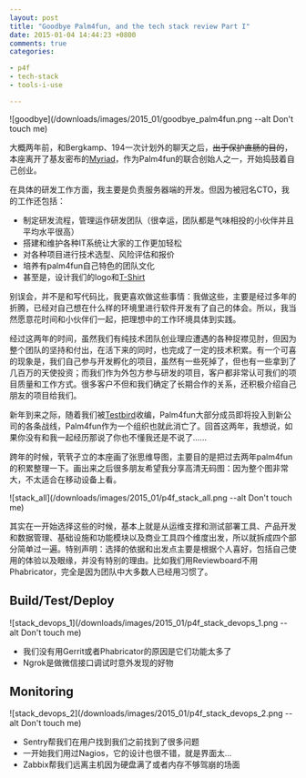 ```yaml
---
layout: post
title: "Goodbye Palm4fun, and the tech stack review Part I"
date: 2015-01-04 14:44:23 +0800
comments: true
categories:

- p4f
- tech-stack
- tools-i-use

---
```



![goodbye](/downloads/images/2015_01/goodbye_palm4fun.png --alt Don't touch me)

大概两年前，和Bergkamp、194一次计划外的聊天之后，<strike>出于保护直肠的目的</strike>，本座离开了基友密布的[Myriad](http://www.myriadgroup.com/)，作为Palm4fun的联合创始人之一，开始捣鼓着自己创业。

在具体的研发工作方面，我主要是负责服务器端的开发。但因为被冠名CTO，我的工作还包括：

- 制定研发流程，管理运作研发团队（很幸运，团队都是气味相投的小伙伴并且平均水平很高）
- 搭建和维护各种IT系统让大家的工作更加轻松
- 对各种项目进行技术选型、风险评估和报价
- 培养有palm4fun自己特色的团队文化
- 甚至是，设计我们的logo和[T-Shirt](https://lenciel.com/2014/09/logo-test/)

别误会，并不是和写代码比，我更喜欢做这些事情：我做这些，主要是经过多年的折腾，已经对自己想在什么样的环境里进行软件开发有了自己的体会。所以，我当然愿意花时间和小伙伴们一起，把理想中的工作环境具体到实践。

经过这两年的时间，虽然我们有纯技术团队创业理应遭遇的各种捉襟见肘，但因为整个团队的坚持和付出，在活下来的同时，也完成了一定的技术积累。有一个可喜的现象是，我们自己参与开发孵化的项目，虽然有一些死掉了，但也有一些拿到了几百万的天使投资；而我们作为外包方参与研发的项目，客户都非常认可我们的项目质量和工作方式。很多客户不但和我们确定了长期合作的关系，还积极介绍自己朋友的项目给我们。

新年到来之际，随着我们被[Testbird](http://www.testbird.com/)收编，Palm4fun大部分成员即将投入到新公司的各条战线，Palm4fun作为一个组织也就此消亡了。回首这两年，我想说，如果你没有和我一起经历那说了你也不懂我还是不说了......

跨年的时候，茕茕孑立的本座画了张思维导图，主要目的是把过去两年palm4fun的积累整理一下。画出来之后很多朋友希望我分享高清无码图：因为整个图非常大，不太适合在移动设备上看。

![stack_all](/downloads/images/2015_01/p4f_stack_all.png --alt Don't touch me)

其实在一开始选择这些的时候，基本上就是从运维支撑和测试部署工具、产品开发和数据管理、基础设施和功能模块以及商业工具四个维度出发，所以就拆成四个部分简单过一遍。特别声明：选择的依据和出发点主要是根据个人喜好，包括自己使用的体验以及眼缘，并没有特别的理由。比如我们用Reviewboard不用Phabricator，完全是因为团队中大多数人已经用习惯了。

## Build/Test/Deploy

![stack_devops_1](/downloads/images/2015_01/p4f_stack_devops_1.png --alt Don't touch me)

- 我们没有用Gerrit或者Phabricator的原因是它们功能太多了
- Ngrok是做微信接口调试时意外发现的好物


## Monitoring

![stack_devops_2](/downloads/images/2015_01/p4f_stack_devops_2.png --alt Don't touch me)

- Sentry帮我们在用户找到我们之前找到了很多问题
- 一开始我们用过Nagios，它的设计也很不错，就是界面太...
- Zabbix帮我们远离主机因为硬盘满了或者内存不够驾崩的场面
